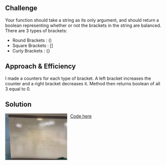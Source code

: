## Challenge
Your function should take a string as its only argument, and should return a boolean representing whether or not the brackets in the string are balanced. There are 3 types of brackets:
<ul>
<li>Round Brackets : ()</li>
<li>Square Brackets : []</li>
<li>Curly Brackets : {}</li>
</ul>

## Approach & Efficiency
I made a counters for each type of bracket. A left bracket increases the counter
and a right bracket decreases it. Method then returns boolean of all 3 equal to 0.


## Solution
<img src="../assets/challenge13.jpg"
     alt="White Board Picture"
     style="float: left; margin-right: 10px; width: 200px;" />

<a href="../src/main/java/codechallenges/utilities">Code here</a>
